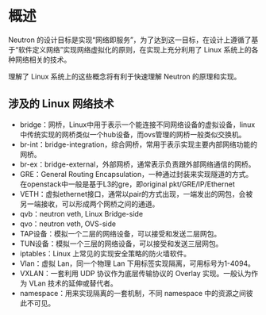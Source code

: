 # 概述
Neutron 的设计目标是实现“网络即服务”，为了达到这一目标，在设计上遵循了基于“软件定义网络”实现网络虚拟化的原则，在实现上充分利用了 Linux 系统上的各种网络相关的技术。

理解了 Linux 系统上的这些概念将有利于快速理解 Neutron 的原理和实现。

## 涉及的 Linux 网络技术
* bridge：网桥，Linux中用于表示一个能连接不同网络设备的虚拟设备，linux中传统实现的网桥类似一个hub设备，而ovs管理的网桥一般类似交换机。
* br-int：bridge-integration，综合网桥，常用于表示实现主要内部网络功能的网桥。
* br-ex：bridge-external，外部网桥，通常表示负责跟外部网络通信的网桥。
* GRE：General Routing Encapsulation，一种通过封装来实现隧道的方式。在openstack中一般是基于L3的gre，即original pkt/GRE/IP/Ethernet
* VETH：虚拟ethernet接口，通常以pair的方式出现，一端发出的网包，会被另一端接收，可以形成两个网桥之间的通道。
* qvb：neutron veth, Linux Bridge-side
* qvo：neutron veth, OVS-side
* TAP设备：模拟一个二层的网络设备，可以接受和发送二层网包。
* TUN设备：模拟一个三层的网络设备，可以接受和发送三层网包。
* iptables：Linux 上常见的实现安全策略的防火墙软件。
* Vlan：虚拟 Lan，同一个物理 Lan 下用标签实现隔离，可用标号为1-4094。
* VXLAN：一套利用 UDP 协议作为底层传输协议的 Overlay 实现。一般认为作为 VLan 技术的延伸或替代者。
* namespace：用来实现隔离的一套机制，不同 namespace 中的资源之间彼此不可见。
